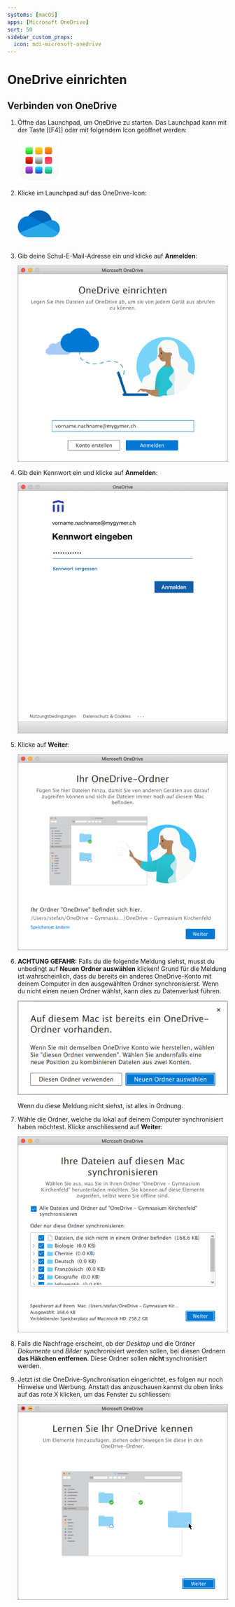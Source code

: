 ```yaml
---
systems: [macOS]
apps: [Microsoft OneDrive]
sort: 50
sidebar_custom_props:
  icon: mdi-microsoft-onedrive
---
```


# OneDrive einrichten



## Verbinden von OneDrive

1. Öffne das Launchpad, um OneDrive zu starten. Das Launchpad kann mit der Taste [[F4]] oder mit folgendem Icon geöffnet werden:

    ![](./launchpad-icon.png)

2. Klicke im Launchpad auf das OneDrive-Icon:

    ![](./microsoft-onedrive-icon.png)

3. Gib deine Schul-E-Mail-Adresse ein und klicke auf __Anmelden__:

    ![](./onedrive-login-1.png)

4. Gib dein Kennwort ein und klicke auf __Anmelden__:

    ![](./onedrive-login-2.png)

5. Klicke auf __Weiter__:

    ![](./onedrive-login-3.png)

6. **ACHTUNG GEFAHR:** Falls du die folgende Meldung siehst, musst du unbedingt auf __Neuen&nbsp;Ordner&nbsp;auswählen__ klicken! Grund für die Meldung ist wahrscheinlich, dass du bereits ein anderes OneDrive-Konto mit deinem Computer in den ausgewählten Ordner synchronisierst. Wenn du nicht einen neuen Ordner wählst, kann dies zu Datenverlust führen.

    ![](./onedrive-login-4.png)

    Wenn du diese Meldung nicht siehst, ist alles in Ordnung.

7. Wähle die Ordner, welche du lokal auf deinem Computer synchronisiert haben möchtest. Klicke anschliessend auf __Weiter__:

    ![](./onedrive-login-5.png)

8. Falls die Nachfrage erscheint, ob der _Desktop_ und die Ordner _Dokumente_ und _Bilder_ synchronisiert werden sollen, bei diesen Ordnern **das Häkchen entfernen**. Diese Ordner sollen **nicht** synchronisiert werden. 

9. Jetzt ist die OneDrive-Synchronisation eingerichtet, es folgen nur noch Hinweise und Werbung. Anstatt das anzuschauen kannst du oben links auf das rote X klicken, um das Fenster zu schliessen:

    ![](./onedrive-login-6.png)
